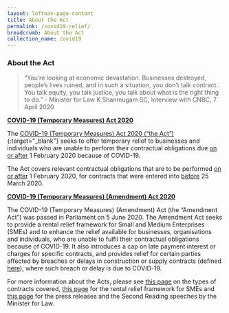 ```yaml
---
layout: leftnav-page-content
title: About the Act
permalink: /covid19-relief/
breadcrumb: About the Act
collection_name: covid19
---
```

### About the Act ###

> “You’re looking at economic devastation. Businesses destroyed, people’s lives ruined, and in such a situation, you don’t talk contract. You talk equity, you talk justice, you talk about what is the right thing to do.” - Minister for Law K Shanmugam SC, Interview with CNBC, 7 April 2020
 
<u>**COVID-19 (Temporary Measures) Act 2020**</u>

The [COVID-19 (Temporary Measures) Act 2020 (“the Act”)](https://sso.agc.gov.sg/Act/COVID19TMA2020){:target="_blank"} seeks to offer temporary relief to businesses and individuals who are unable to perform their contractual obligations due <u>on or after</u> 1 February 2020 because of COVID-19.
 
The Act covers relevant contractual obligations that are to be performed <u>on or after</u> 1 February 2020, for contracts that were entered into <u>before</u> 25 March 2020.
 
<u>**COVID-19 (Temporary Measures) (Amendment) Act 2020**</u>

The COVID-19 (Temporary Measures) (Amendment) Act (the “Amendment Act”) was passed in Parliament on 5 June 2020. The Amendment Act seeks to provide a rental relief framework for Small and Medium Enterprises (SMEs) and to enhance the relief available for businesses, organisations and individuals, who are unable to fulfil their contractual obligations because of COVID-19. It also introduces a cap on late payment interest or charges for specific contracts, and provides relief for certain parties affected by breaches or delays in construction or supply contracts (defined [here](/covid19-relief/faq/lease-licence)), where such breach or delay is due to COVID-19.

For more information about the Acts, please see [this page](/covid19-relief/types-of-contract) on the types of contracts covered, [this page](/covid19-relief/rental-relief-framework-for-SMEs) for the rental relief framework for SMEs and [this page](/covid19-relief/resources) for the press releases and the Second Reading speeches by the Minister for Law.
